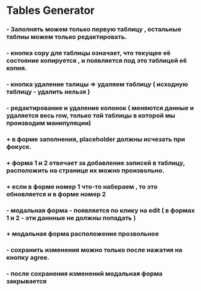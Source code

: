 # Tables Generator

### - Заполнять можем только первую таблицу , остальные таблиы можем только редактировать. 
### - кнопка copy для таблицы означает, что текущее её состояние копируется , и появляется под это таблицей её копия. 
### - кнопка удаление талицы => удаляем таблицу ( исходную таблицу - удалить нельзя ) 
### - редактирование и удаление колонок ( меняются данные и удаляется весь row, только той таблицы в которой мы производим манипуляции)
### + в форме заполнения, placeholder должны исчезать при фокусе. 
### + форма 1 и 2 отвечает за добавление записей в таблицу, расположить на странице их можно произвольно.
### + если в форме номер 1 что-то набераем , то это обновляется и в форме номер 2
### - модальная форма - появляется по клику на edit ( в формах 1 и 2 - эти даннные не должны попадать )
### + модальная форма расположение прозвольное
### - сохранить изменения можно только после нажатия на кнопку agree.
### - после сохранения изменений модальная форма закрывается

